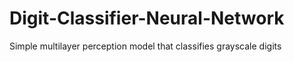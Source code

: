 # Digit-Classifier-Neural-Network
Simple multilayer perception model that classifies grayscale digits
